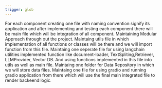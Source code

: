 ```yaml
---
trigger: glob
---
```


For each component creating one file with naming convention signify its application and after implementing and testing each component there will be main file which will be integration of all component.
Maintaining Modular Approach through out the project.
Maintaing utils file in which implementation of all functions or classes will be there and we will import function from this file.
Maintaing one seperate file for using langchain utilities implemented function like document-loader, TextSpliting,Retriever, LLMProvider, Vector DB. And using functions implemented in this file into utils as well as main file.
Maintaing one folder for Data Repository in which we will store data files.
Maintaing one file for using gradio and running gradio application from there which will use the final main integrated file to render backeend logic.
